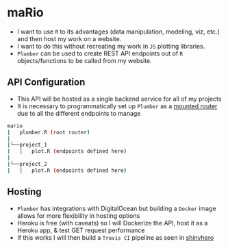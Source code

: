 # maRio

* I want to use `R` to its advantages (data manipulation, modeling, viz, etc.) and then host my work on a website. 
* I want to do this without recreating my work in `JS` plotting libraries.
* `Plumber` can be used to create REST API endpoints out of `R` objects/functions to be called from my website. 

## API Configuration
* This API will be hosted as a single backend service for all of my projects
* It is necessary to programmatically set up `Plumber` as a [mounted router](https://www.rplumber.io/docs/programmatic-usage.html#mount-static) due to all the different endpoints to manage

```sh
mario
|   plumber.R (root router)
|   
|└──project_1
|   │   plot.R (endpoints defined here)
|
|└──project_2
|   │   plot.R (endpoints defined here)
```

## Hosting
* `Plumber` has integrations with DigitalOcean but building a `Docker` image allows for more flexibility in hosting options
* Heroku is free (with caveats) so I will Dockerize the API, host it as a Heroku app, & test GET request performance
* If this works I will then build a `Travis CI` pipeline as seen in [shinyhero](https://github.com/jbixon13/shinyhero)

